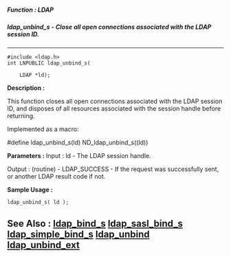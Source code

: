 ##### Function : LDAP
##### ldap_unbind_s - Close all open connections associated with the LDAP session ID.
---
```
#include <ldap.h>
int LNPUBLIC ldap_unbind_s(

	LDAP *ld);
```
**Description :**

This function closes all open connections associated with the LDAP session ID, 
and disposes of all resources associated with the session handle before 
returning.

Implemented as a macro:

#define ldap_unbind_s(ld) ND_ldap_unbind_s((ld)) 

**Parameters :**
Input :
ld  -  The LDAP session handle.

Output :
(routine)  -   LDAP_SUCCESS  - If the request was successfully sent, or another LDAP result code if not.



**Sample Usage :**
```
ldap_unbind_s( ld );
```
**See Also :**
[ldap_bind_s](/domino-c-api-docs/reference/Func/ldap_bind_s)
[ldap_sasl_bind_s](/domino-c-api-docs/reference/Func/ldap_sasl_bind_s)
[ldap_simple_bind_s](/domino-c-api-docs/reference/Func/ldap_simple_bind_s)
[ldap_unbind](/domino-c-api-docs/reference/Func/ldap_unbind)
[ldap_unbind_ext](/domino-c-api-docs/reference/Func/ldap_unbind_ext)
---
